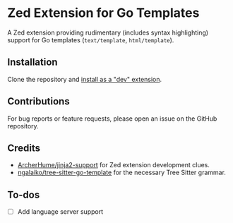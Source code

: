 # Zed Extension for Go Templates

A Zed extension providing rudimentary (includes syntax highlighting) support for Go templates (`text/template`, `html/template`).

## Installation

Clone the repository and [install as a "dev" extension](https://zed.dev/docs/extensions/developing-extensions#developing-an-extension-locally).

## Contributions

For bug reports or feature requests, please open an issue on the GitHub repository.

## Credits

- [ArcherHume/jinja2-support](https://github.com/ArcherHume/jinja2-support) for Zed extension development clues.
- [ngalaiko/tree-sitter-go-template](https://github.com/ngalaiko/tree-sitter-go-template) for the necessary Tree Sitter grammar.

## To-dos

- [ ] Add language server support
